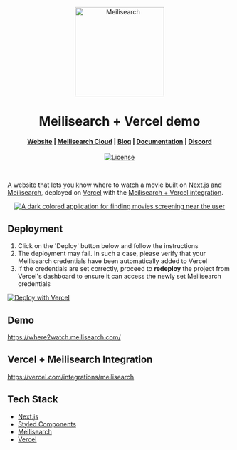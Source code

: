 <p align="center">
  <a href="https://www.meilisearch.com/" target="_blank">
    <img src="https://raw.githubusercontent.com/meilisearch/meilisearch/main/assets/logo.svg" alt="Meilisearch" width="200" height="200" />
  </a>
</p>

<h1 align="center">Meilisearch + Vercel demo</h1>

<h4 align="center">
  <a href="https://www.meilisearch.com.">Website</a> |
  <a href="https://www.meilisearch.com/cloud/">Meilisearch Cloud</a> |
  <a href="https://blog.meilisearch.com/">Blog</a> |
  <a href="https://www.meilisearch.com/docs/">Documentation</a> |
  <a href="https://discord.meilisearch.com/">Discord</a>
</h4>

<p align="center">
  <a href="https://github.com/meilisearch/demo-movies/blob/main/LICENCE"><img src="https://img.shields.io/badge/license-MIT-informational" alt="License"></a>
</p>
<br/>

A website that lets you know where to watch a movie built on [Next.js](https://nextjs.org/) and [Meilisearch](https://www.meilisearch.com), deployed on [Vercel](https://vercel.com/) with the [Meilisearch + Vercel integration](https://vercel.com/integrations/meilisearch).

<p align="center">
  <a href="https://where2watch.meilisearch.com/" target="_blank">
    <img src="https://github.com/meilisearch/meilisearch/blob/2dfbb6813ab60b16a97e2fed234bb2dd789a1a25/assets/demo-dark.gif" alt="A dark colored application for finding movies screening near the user">
  </a>
</p>

## Deployment
1. Click on the 'Deploy' button below and follow the instructions
2. The deployment may fail. In such a case, please verify that your Meilisearch credentials have been automatically added to Vercel
3. If the credentials are set correctly, proceed to **redeploy** the project from Vercel's dashboard to ensure it can access the newly set Meilisearch credentials

[![Deploy with Vercel](https://vercel.com/button)](https://vercel.com/new/clone?repository-url=https%3A%2F%2Fgithub.com%2Fmeilisearch%2Fvercel-demo&project-name=meilisearch-starter-demo&repository-name=meilisearch-starter-demo&integration-ids=oac_rwEl59xztJi8dRne84Aqaw1r)

## Demo

https://where2watch.meilisearch.com/

## Vercel + Meilisearch Integration

https://vercel.com/integrations/meilisearch

## Tech Stack

- [Next.js](https://nextjs.org/)
- [Styled Components](https://styled-components.com/)
- [Meilisearch](https://www.meilisearch.com)
- [Vercel](https://vercel.com/)
